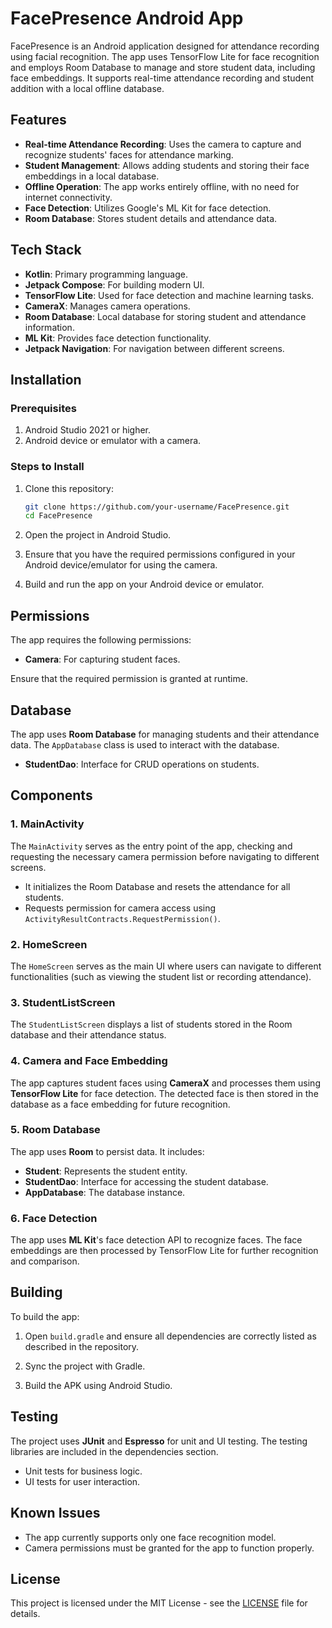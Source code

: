 # FacePresence Android App

FacePresence is an Android application designed for attendance recording using facial recognition. The app uses TensorFlow Lite for face recognition and employs Room Database to manage and store student data, including face embeddings. It supports real-time attendance recording and student addition with a local offline database.

## Features

- **Real-time Attendance Recording**: Uses the camera to capture and recognize students' faces for attendance marking.
- **Student Management**: Allows adding students and storing their face embeddings in a local database.
- **Offline Operation**: The app works entirely offline, with no need for internet connectivity.
- **Face Detection**: Utilizes Google's ML Kit for face detection.
- **Room Database**: Stores student details and attendance data.

## Tech Stack

- **Kotlin**: Primary programming language.
- **Jetpack Compose**: For building modern UI.
- **TensorFlow Lite**: Used for face detection and machine learning tasks.
- **CameraX**: Manages camera operations.
- **Room Database**: Local database for storing student and attendance information.
- **ML Kit**: Provides face detection functionality.
- **Jetpack Navigation**: For navigation between different screens.

## Installation

### Prerequisites

1. Android Studio 2021 or higher.
2. Android device or emulator with a camera.

### Steps to Install

1. Clone this repository:

    ```bash
    git clone https://github.com/your-username/FacePresence.git
    cd FacePresence
    ```

2. Open the project in Android Studio.

3. Ensure that you have the required permissions configured in your Android device/emulator for using the camera.

4. Build and run the app on your Android device or emulator.

## Permissions

The app requires the following permissions:

- **Camera**: For capturing student faces.

Ensure that the required permission is granted at runtime.

## Database

The app uses **Room Database** for managing students and their attendance data. The `AppDatabase` class is used to interact with the database.

- **StudentDao**: Interface for CRUD operations on students.

## Components

### 1. MainActivity

The `MainActivity` serves as the entry point of the app, checking and requesting the necessary camera permission before navigating to different screens.

- It initializes the Room Database and resets the attendance for all students.
- Requests permission for camera access using `ActivityResultContracts.RequestPermission()`.

### 2. HomeScreen

The `HomeScreen` serves as the main UI where users can navigate to different functionalities (such as viewing the student list or recording attendance).

### 3. StudentListScreen

The `StudentListScreen` displays a list of students stored in the Room database and their attendance status.

### 4. Camera and Face Embedding

The app captures student faces using **CameraX** and processes them using **TensorFlow Lite** for face detection. The detected face is then stored in the database as a face embedding for future recognition.

### 5. Room Database

The app uses **Room** to persist data. It includes:

- **Student**: Represents the student entity.
- **StudentDao**: Interface for accessing the student database.
- **AppDatabase**: The database instance.

### 6. Face Detection

The app uses **ML Kit**'s face detection API to recognize faces. The face embeddings are then processed by TensorFlow Lite for further recognition and comparison.

## Building

To build the app:

1. Open `build.gradle` and ensure all dependencies are correctly listed as described in the repository.

2. Sync the project with Gradle.

3. Build the APK using Android Studio.

## Testing

The project uses **JUnit** and **Espresso** for unit and UI testing. The testing libraries are included in the dependencies section.

- Unit tests for business logic.
- UI tests for user interaction.

## Known Issues

- The app currently supports only one face recognition model.
- Camera permissions must be granted for the app to function properly.

## License

This project is licensed under the MIT License - see the [LICENSE](LICENSE) file for details.
